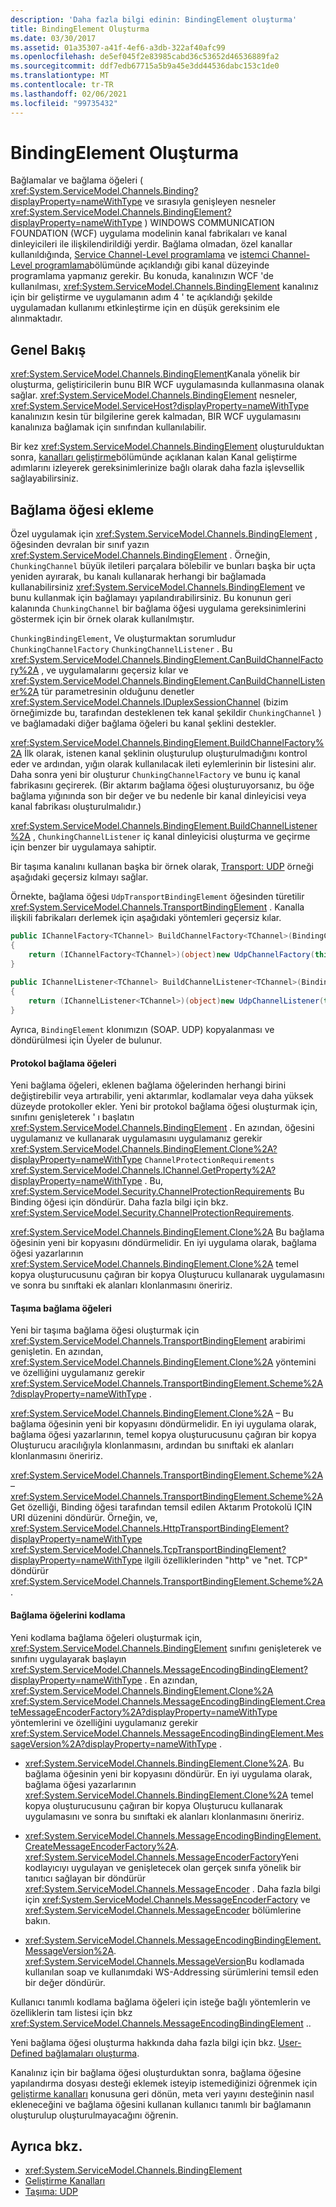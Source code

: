 ```yaml
---
description: 'Daha fazla bilgi edinin: BindingElement oluşturma'
title: BindingElement Oluşturma
ms.date: 03/30/2017
ms.assetid: 01a35307-a41f-4ef6-a3db-322af40afc99
ms.openlocfilehash: de5ef045f2e83985cabd36c53652d46536889fa2
ms.sourcegitcommit: ddf7edb67715a5b9a45e3dd44536dabc153c1de0
ms.translationtype: MT
ms.contentlocale: tr-TR
ms.lasthandoff: 02/06/2021
ms.locfileid: "99735432"
---
```

# <a name="creating-a-bindingelement"></a>BindingElement Oluşturma

Bağlamalar ve bağlama öğeleri ( <xref:System.ServiceModel.Channels.Binding?displayProperty=nameWithType> ve sırasıyla genişleyen nesneler <xref:System.ServiceModel.Channels.BindingElement?displayProperty=nameWithType> ) WINDOWS COMMUNICATION FOUNDATION (WCF) uygulama modelinin kanal fabrikaları ve kanal dinleyicileri ile ilişkilendirildiği yerdir. Bağlama olmadan, özel kanallar kullanıldığında, [Service Channel-Level programlama](service-channel-level-programming.md) ve [istemci Channel-Level programlama](client-channel-level-programming.md)bölümünde açıklandığı gibi kanal düzeyinde programlama yapmanız gerekir. Bu konuda, kanalınızın WCF 'de kullanılması, <xref:System.ServiceModel.Channels.BindingElement> kanalınız için bir geliştirme ve uygulamanın adım 4 ' te açıklandığı şekilde uygulamadan kullanımı etkinleştirme için en düşük gereksinim ele alınmaktadır. [](developing-channels.md)  
  
## <a name="overview"></a>Genel Bakış  

 <xref:System.ServiceModel.Channels.BindingElement>Kanala yönelik bir oluşturma, geliştiricilerin bunu BIR WCF uygulamasında kullanmasına olanak sağlar. <xref:System.ServiceModel.Channels.BindingElement> nesneler, <xref:System.ServiceModel.ServiceHost?displayProperty=nameWithType> kanalınızın kesin tür bilgilerine gerek kalmadan, BIR WCF uygulamasını kanalınıza bağlamak için sınıfından kullanılabilir.  
  
 Bir kez <xref:System.ServiceModel.Channels.BindingElement> oluşturulduktan sonra, [kanalları geliştirme](developing-channels.md)bölümünde açıklanan kalan Kanal geliştirme adımlarını izleyerek gereksinimlerinize bağlı olarak daha fazla işlevsellik sağlayabilirsiniz.  
  
## <a name="adding-a-binding-element"></a>Bağlama öğesi ekleme  

 Özel uygulamak için <xref:System.ServiceModel.Channels.BindingElement> , öğesinden devralan bir sınıf yazın <xref:System.ServiceModel.Channels.BindingElement> . Örneğin, `ChunkingChannel` büyük iletileri parçalara bölebilir ve bunları başka bir uçta yeniden ayırarak, bu kanalı kullanarak herhangi bir bağlamada kullanabilirsiniz <xref:System.ServiceModel.Channels.BindingElement> ve bunu kullanmak için bağlamayı yapılandırabilirsiniz. Bu konunun geri kalanında `ChunkingChannel` bir bağlama öğesi uygulama gereksinimlerini göstermek için bir örnek olarak kullanılmıştır.  
  
 `ChunkingBindingElement`, Ve oluşturmaktan sorumludur `ChunkingChannelFactory` `ChunkingChannelListener` . Bu <xref:System.ServiceModel.Channels.BindingElement.CanBuildChannelFactory%2A> , ve uygulamalarını geçersiz kılar ve <xref:System.ServiceModel.Channels.BindingElement.CanBuildChannelListener%2A> tür parametresinin olduğunu denetler <xref:System.ServiceModel.Channels.IDuplexSessionChannel> (bizim örneğimizde bu, tarafından desteklenen tek kanal şekildir `ChunkingChannel` ) ve bağlamadaki diğer bağlama öğeleri bu kanal şeklini destekler.  
  
 <xref:System.ServiceModel.Channels.BindingElement.BuildChannelFactory%2A> İlk olarak, istenen kanal şeklinin oluşturulup oluşturulmadığını kontrol eder ve ardından, yığın olarak kullanılacak ileti eylemlerinin bir listesini alır. Daha sonra yeni bir oluşturur `ChunkingChannelFactory` ve bunu iç kanal fabrikasını geçirerek. (Bir aktarım bağlama öğesi oluşturuyorsanız, bu öğe bağlama yığınında son bir değer ve bu nedenle bir kanal dinleyicisi veya kanal fabrikası oluşturulmalıdır.)  
  
 <xref:System.ServiceModel.Channels.BindingElement.BuildChannelListener%2A> , `ChunkingChannelListener` iç kanal dinleyicisi oluşturma ve geçirme için benzer bir uygulamaya sahiptir.  
  
 Bir taşıma kanalını kullanan başka bir örnek olarak, [Transport: UDP](../samples/transport-udp.md) örneği aşağıdaki geçersiz kılmayı sağlar.  
  
 Örnekte, bağlama öğesi `UdpTransportBindingElement` öğesinden türetilir <xref:System.ServiceModel.Channels.TransportBindingElement> . Kanalla ilişkili fabrikaları derlemek için aşağıdaki yöntemleri geçersiz kılar.  
  
```csharp  
public IChannelFactory<TChannel> BuildChannelFactory<TChannel>(BindingContext context)  
{  
    return (IChannelFactory<TChannel>)(object)new UdpChannelFactory(this, context);  
}  
  
public IChannelListener<TChannel> BuildChannelListener<TChannel>(BindingContext context)  
{  
    return (IChannelListener<TChannel>)(object)new UdpChannelListener(this, context);  
}  
```  
  
 Ayrıca, `BindingElement` klonımızın (SOAP. UDP) kopyalanması ve döndürülmesi için Üyeler de bulunur.  
  
#### <a name="protocol-binding-elements"></a>Protokol bağlama öğeleri  

 Yeni bağlama öğeleri, eklenen bağlama öğelerinden herhangi birini değiştirebilir veya artırabilir, yeni aktarımlar, kodlamalar veya daha yüksek düzeyde protokoller ekler. Yeni bir protokol bağlama öğesi oluşturmak için, sınıfını genişleterek ' ı başlatın <xref:System.ServiceModel.Channels.BindingElement> . En azından, öğesini uygulamanız ve kullanarak uygulamasını uygulamanız gerekir <xref:System.ServiceModel.Channels.BindingElement.Clone%2A?displayProperty=nameWithType> `ChannelProtectionRequirements` <xref:System.ServiceModel.Channels.IChannel.GetProperty%2A?displayProperty=nameWithType> . Bu, <xref:System.ServiceModel.Security.ChannelProtectionRequirements> Bu Binding öğesi için döndürür.  Daha fazla bilgi için bkz. <xref:System.ServiceModel.Security.ChannelProtectionRequirements>.  
  
 <xref:System.ServiceModel.Channels.BindingElement.Clone%2A> Bu bağlama öğesinin yeni bir kopyasını döndürmelidir. En iyi uygulama olarak, bağlama öğesi yazarlarının <xref:System.ServiceModel.Channels.BindingElement.Clone%2A> temel kopya oluşturucusunu çağıran bir kopya Oluşturucu kullanarak uygulamasını ve sonra bu sınıftaki ek alanları klonlanmasını öneririz.  
  
#### <a name="transport-binding-elements"></a>Taşıma bağlama öğeleri  

 Yeni bir taşıma bağlama öğesi oluşturmak için <xref:System.ServiceModel.Channels.TransportBindingElement> arabirimi genişletin. En azından, <xref:System.ServiceModel.Channels.BindingElement.Clone%2A> yöntemini ve özelliğini uygulamanız gerekir <xref:System.ServiceModel.Channels.TransportBindingElement.Scheme%2A?displayProperty=nameWithType> .  
  
 <xref:System.ServiceModel.Channels.BindingElement.Clone%2A> – Bu bağlama öğesinin yeni bir kopyasını döndürmelidir.  En iyi uygulama olarak, bağlama öğesi yazarlarının, temel kopya oluşturucusunu çağıran bir kopya Oluşturucu aracılığıyla klonlanmasını, ardından bu sınıftaki ek alanları klonlanmasını öneririz.  
  
 <xref:System.ServiceModel.Channels.TransportBindingElement.Scheme%2A> – <xref:System.ServiceModel.Channels.TransportBindingElement.Scheme%2A> Get özelliği, Binding öğesi tarafından temsil edilen Aktarım Protokolü IÇIN URI düzenini döndürür. Örneğin, ve, <xref:System.ServiceModel.Channels.HttpTransportBindingElement?displayProperty=nameWithType> <xref:System.ServiceModel.Channels.TcpTransportBindingElement?displayProperty=nameWithType> ilgili özelliklerinden "http" ve "net. TCP" döndürür <xref:System.ServiceModel.Channels.TransportBindingElement.Scheme%2A> .  
  
#### <a name="encoding-binding-elements"></a>Bağlama öğelerini kodlama  

 Yeni kodlama bağlama öğeleri oluşturmak için, <xref:System.ServiceModel.Channels.BindingElement> sınıfını genişleterek ve sınıfını uygulayarak başlayın <xref:System.ServiceModel.Channels.MessageEncodingBindingElement?displayProperty=nameWithType> . En azından, <xref:System.ServiceModel.Channels.BindingElement.Clone%2A> <xref:System.ServiceModel.Channels.MessageEncodingBindingElement.CreateMessageEncoderFactory%2A?displayProperty=nameWithType> yöntemlerini ve özelliğini uygulamanız gerekir <xref:System.ServiceModel.Channels.MessageEncodingBindingElement.MessageVersion%2A?displayProperty=nameWithType> .  
  
- <xref:System.ServiceModel.Channels.BindingElement.Clone%2A>. Bu bağlama öğesinin yeni bir kopyasını döndürür. En iyi uygulama olarak, bağlama öğesi yazarlarının <xref:System.ServiceModel.Channels.BindingElement.Clone%2A> temel kopya oluşturucusunu çağıran bir kopya Oluşturucu kullanarak uygulamasını ve sonra bu sınıftaki ek alanları klonlanmasını öneririz.  
  
- <xref:System.ServiceModel.Channels.MessageEncodingBindingElement.CreateMessageEncoderFactory%2A>. <xref:System.ServiceModel.Channels.MessageEncoderFactory>Yeni kodlayıcıyı uygulayan ve genişletecek olan gerçek sınıfa yönelik bir tanıtıcı sağlayan bir döndürür <xref:System.ServiceModel.Channels.MessageEncoder> . Daha fazla bilgi için <xref:System.ServiceModel.Channels.MessageEncoderFactory> ve <xref:System.ServiceModel.Channels.MessageEncoder> bölümlerine bakın.  
  
- <xref:System.ServiceModel.Channels.MessageEncodingBindingElement.MessageVersion%2A>. <xref:System.ServiceModel.Channels.MessageVersion>Bu kodlamada kullanılan soap ve kullanımdaki WS-Addressing sürümlerini temsil eden bir değer döndürür.  
  
 Kullanıcı tanımlı kodlama bağlama öğeleri için isteğe bağlı yöntemlerin ve özelliklerin tam listesi için bkz <xref:System.ServiceModel.Channels.MessageEncodingBindingElement> ..  
  
 Yeni bağlama öğesi oluşturma hakkında daha fazla bilgi için bkz. [User-Defined bağlamaları oluşturma](creating-user-defined-bindings.md).  
  
 Kanalınız için bir bağlama öğesi oluşturduktan sonra, bağlama öğesine yapılandırma dosyası desteği eklemek isteyip istemediğinizi öğrenmek için [geliştirme kanalları](developing-channels.md) konusuna geri dönün, meta veri yayını desteğinin nasıl ekleneceğini ve bağlama öğesini kullanan kullanıcı tanımlı bir bağlamanın oluşturulup oluşturulmayacağını öğrenin.  
  
## <a name="see-also"></a>Ayrıca bkz.

- <xref:System.ServiceModel.Channels.BindingElement>
- [Geliştirme Kanalları](developing-channels.md)
- [Taşıma: UDP](../samples/transport-udp.md)

